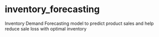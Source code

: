 # inventory_forecasting
Inventory Demand Forecasting model to predict product sales and help reduce sale loss with optimal inventory 
